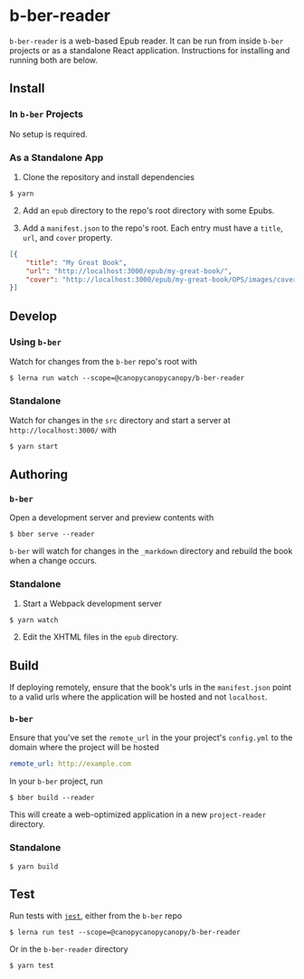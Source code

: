 # b-ber-reader

`b-ber-reader` is a web-based Epub reader. It can be run from inside `b-ber` projects or as a standalone React application. Instructions for installing and running both are below.


## Install

### In `b-ber` Projects

No setup is required.


### As a Standalone App

1. Clone the repository and install dependencies

```
$ yarn
```

2. Add an `epub` directory to the repo's root directory with some Epubs.

3. Add a `manifest.json` to the repo's root. Each entry must have a `title`, `url`, and `cover` property.

```json
[{
    "title": "My Great Book",
    "url": "http://localhost:3000/epub/my-great-book/",
    "cover": "http://localhost:3000/epub/my-great-book/OPS/images/cover.jpg"
}]
```

## Develop

### Using `b-ber`

Watch for changes from the `b-ber` repo's root with

```console
$ lerna run watch --scope=@canopycanopycanopy/b-ber-reader
```

### Standalone

Watch for changes in the `src` directory and start a server at `http://localhost:3000/` with

```
$ yarn start
```

## Authoring

### `b-ber`

Open a development server and preview contents with

```console
$ bber serve --reader
```

`b-ber` will watch for changes in the `_markdown` directory and rebuild the book when a change occurs.


### Standalone

1. Start a Webpack development server 

```console
$ yarn watch
``` 

2. Edit the XHTML files in the `epub` directory.

## Build

If deploying remotely, ensure that the book's urls in the `manifest.json` point to a valid urls where the application will be hosted and not `localhost`.

### `b-ber`

Ensure that you've set the `remote_url` in the your project's `config.yml` to the domain where the project will be hosted

```yaml
remote_url: http://example.com
```

In your `b-ber` project, run

```console
$ bber build --reader
```

This will create a web-optimized application in a new `project-reader` directory. 


### Standalone

```
$ yarn build
```

## Test

Run tests with [`jest`](https://facebook.github.io/jest/), either from the `b-ber` repo

```console
$ lerna run test --scope=@canopycanopycanopy/b-ber-reader
```

Or in the `b-ber-reader` directory

```console
$ yarn test
```

